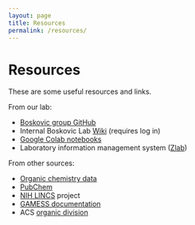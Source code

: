 ```yaml
---
layout: page
title: Resources
permalink: /resources/
---
```

# Resources

These are some useful resources and links.

From our lab:
* [Boskovic group GitHub](https://github.com/boskovicgroup/)
* Internal Boskovic Lab [Wiki](https://boskoviclab.ku.edu/wiki) (requires log in)
* [Google Colab notebooks](/colab_notebooks)
* Laboratory information management system ([Zlab](http://medchemprdimsap.cc.ku.edu))

From other sources:
* [Organic chemistry data](https://organicchemistrydata.org/)
* [PubChem](https://pubchem.ncbi.nlm.nih.gov/)
* [NIH LINCS](https://lincsproject.org/) project
* [GAMESS documentation](https://myweb.liu.edu/~nmatsuna/gamess/input/)
* ACS [organic division](https://www.organicdivision.org/)
